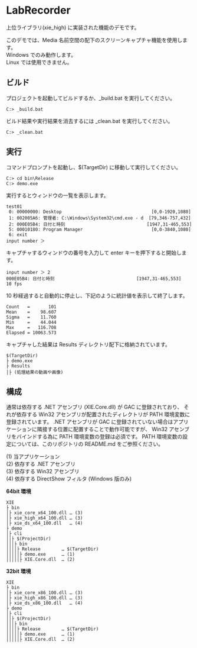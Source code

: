 LabRecorder
===

上位ライブラリ(xie_high) に実装された機能のデモです。  

このデモでは、Media 名前空間の配下のスクリーンキャプチャ機能を使用します。  
Windows でのみ動作します。  
Linux では使用できません。  

## ビルド

プロジェクトを起動してビルドするか、\_build.bat を実行してください。  

	C:> _build.bat

ビルド結果や実行結果を消去するには \_clean.bat を実行してください。  

	C:> _clean.bat


## 実行

コマンドプロンプトを起動し、$(TargetDir) に移動して実行してください。  

	C:> cd bin\Release  
	C:> demo.exe  


実行するとウィンドウの一覧を表示します。

	test01
	 0: 00000000: Desktop                                  [0,0-1920,1080]
	 1: 002005A6: 管理者: C:\Windows\System32\cmd.exe - d  [79,346-757,432]
	 2: 000E05B4: 日付と時刻                               [1947,31-465,553]
	 5: 00010180: Program Manager                          [0,0-3840,1080]
	 6: exit
	input number ＞ 

キャプチャするウィンドウの番号を入力して enter キーを押下すると開始します。

	input number ＞ 2
	000E05B4: 日付と時刻                               [1947,31-465,553]
	10 fps

10 秒経過すると自動的に停止し、下記のように統計値を表示して終了します。

	Count   =       101
	Mean    =    98.607
	Sigma   =    11.760
	Min     =    44.044
	Max     =   116.708
	Elapsed = 10063.573

キャプチャした結果は Results ディレクトリ配下に格納されています。

	$(TargetDir)
	├ demo.exe
	├ Results
	│├ (処理結果の動画や画像)


## 構成

通常は依存する .NET アセンブリ (XIE.Core.dll) が GAC に登録されており、
それが依存する Win32 アセンブリが配置されたディレクトリが PATH 環境変数に登録されています。
.NET アセンブリが GAC に登録されていない場合はアプリケーションに隣接する位置に配置することで動作可能ですが、
Win32 アセンブリをバインドする為に PATH 環境変数の登録は必須です。
PATH 環境変数の設定については、このリポジトリの README.md をご参照ください。  

(1) 当アプリケーション  
(2) 依存する .NET アセンブリ  
(3) 依存する Win32 アセンブリ  
(4) 依存する DirectShow フィルタ (Windows 版のみ)  

**64bit 環境**  

	XIE  
	├ bin  
	│├ xie_core_x64_100.dll … (3)  
	│├ xie_high_x64_100.dll … (3)  
	│├ xie_ds_x64_100.dll   … (4)  
	├ demo  
	│├ cli  
	││├ $(ProjectDir)  
	│││├ bin  
	││││├ Release        … $(TargetDir)
	│││││├ demo.exe      … (1)  
	│││││├ XIE.Core.dll  … (2)  

**32bit 環境**  

	XIE  
	├ bin  
	│├ xie_core_x86_100.dll … (3)  
	│├ xie_high_x86_100.dll … (3)  
	│├ xie_ds_x86_100.dll   … (4)  
	├ demo  
	│├ cli  
	││├ $(ProjectDir)  
	│││├ bin  
	││││├ Release        … $(TargetDir)
	│││││├ demo.exe      … (1)  
	│││││├ XIE.Core.dll  … (2)  

